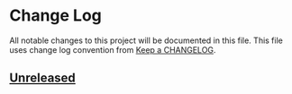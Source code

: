 # Change Log
All notable changes to this project will be documented in this file.
This file uses change log convention from [Keep a CHANGELOG](http://keepachangelog.com).

## [Unreleased][unreleased]


[unreleased]: https://github.com/hadenlabs/anisble-role-php/compare/0.0.4...HEAD
[0.0.4]: https://github.com/hadenlabs/anisble-role-php/compare/0.0.3...0.0.4
[0.0.3]: https://github.com/hadenlabs/anisble-role-php/compare/0.0.2...0.0.3
[0.0.2]: https://github.com/hadenlabs/anisble-role-php/compare/0.0.1...0.0.2
[0.0.1]: https://github.com/hadenlabs/anisble-role-php/compare/0.0.0...0.0.1

[CHANGELOG.md]: CHANGELOG.md
[CONTRIBUTING.md]: CONTRIBUTING.md
[LICENCE]: LICENCE
[README.md]: README.md
